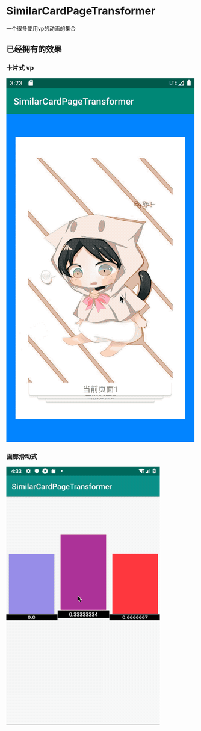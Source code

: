 # SimilarCardPageTransformer

一个很多使用vp的动画的集合

## 已经拥有的效果
### 卡片式 vp
![image](https://github.com/MasterSumCloud/SimilarCardPageTransformer/blob/master/mdres/cart_vp_anmi.gif)
### 画廊滑动式
![image](https://github.com/MasterSumCloud/SimilarCardPageTransformer/blob/master/mdres/gallery_anmi.gif)
